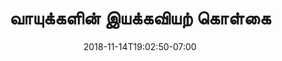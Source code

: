 ---
title: 'வாயுக்களின் இயக்கவியற் கொள்கை'
date: 2018-11-14T19:02:50-07:00
draft: false
weight: 4
---